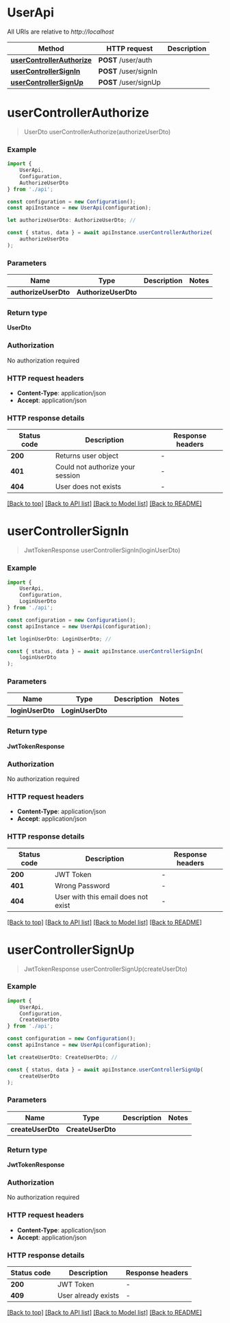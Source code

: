 # UserApi

All URIs are relative to *http://localhost*

|Method | HTTP request | Description|
|------------- | ------------- | -------------|
|[**userControllerAuthorize**](#usercontrollerauthorize) | **POST** /user/auth | |
|[**userControllerSignIn**](#usercontrollersignin) | **POST** /user/signIn | |
|[**userControllerSignUp**](#usercontrollersignup) | **POST** /user/signUp | |

# **userControllerAuthorize**
> UserDto userControllerAuthorize(authorizeUserDto)


### Example

```typescript
import {
    UserApi,
    Configuration,
    AuthorizeUserDto
} from './api';

const configuration = new Configuration();
const apiInstance = new UserApi(configuration);

let authorizeUserDto: AuthorizeUserDto; //

const { status, data } = await apiInstance.userControllerAuthorize(
    authorizeUserDto
);
```

### Parameters

|Name | Type | Description  | Notes|
|------------- | ------------- | ------------- | -------------|
| **authorizeUserDto** | **AuthorizeUserDto**|  | |


### Return type

**UserDto**

### Authorization

No authorization required

### HTTP request headers

 - **Content-Type**: application/json
 - **Accept**: application/json


### HTTP response details
| Status code | Description | Response headers |
|-------------|-------------|------------------|
|**200** | Returns user object |  -  |
|**401** | Could not authorize your session |  -  |
|**404** | User does not exists |  -  |

[[Back to top]](#) [[Back to API list]](../README.md#documentation-for-api-endpoints) [[Back to Model list]](../README.md#documentation-for-models) [[Back to README]](../README.md)

# **userControllerSignIn**
> JwtTokenResponse userControllerSignIn(loginUserDto)


### Example

```typescript
import {
    UserApi,
    Configuration,
    LoginUserDto
} from './api';

const configuration = new Configuration();
const apiInstance = new UserApi(configuration);

let loginUserDto: LoginUserDto; //

const { status, data } = await apiInstance.userControllerSignIn(
    loginUserDto
);
```

### Parameters

|Name | Type | Description  | Notes|
|------------- | ------------- | ------------- | -------------|
| **loginUserDto** | **LoginUserDto**|  | |


### Return type

**JwtTokenResponse**

### Authorization

No authorization required

### HTTP request headers

 - **Content-Type**: application/json
 - **Accept**: application/json


### HTTP response details
| Status code | Description | Response headers |
|-------------|-------------|------------------|
|**200** | JWT Token |  -  |
|**401** | Wrong Password |  -  |
|**404** | User with this email does not exist |  -  |

[[Back to top]](#) [[Back to API list]](../README.md#documentation-for-api-endpoints) [[Back to Model list]](../README.md#documentation-for-models) [[Back to README]](../README.md)

# **userControllerSignUp**
> JwtTokenResponse userControllerSignUp(createUserDto)


### Example

```typescript
import {
    UserApi,
    Configuration,
    CreateUserDto
} from './api';

const configuration = new Configuration();
const apiInstance = new UserApi(configuration);

let createUserDto: CreateUserDto; //

const { status, data } = await apiInstance.userControllerSignUp(
    createUserDto
);
```

### Parameters

|Name | Type | Description  | Notes|
|------------- | ------------- | ------------- | -------------|
| **createUserDto** | **CreateUserDto**|  | |


### Return type

**JwtTokenResponse**

### Authorization

No authorization required

### HTTP request headers

 - **Content-Type**: application/json
 - **Accept**: application/json


### HTTP response details
| Status code | Description | Response headers |
|-------------|-------------|------------------|
|**200** | JWT Token |  -  |
|**409** | User already exists |  -  |

[[Back to top]](#) [[Back to API list]](../README.md#documentation-for-api-endpoints) [[Back to Model list]](../README.md#documentation-for-models) [[Back to README]](../README.md)

